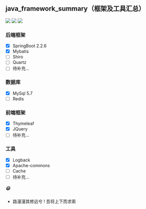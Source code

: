 
## java_framework_summary（框架及工具汇总）
[![](https://img.shields.io/badge/Language-Java-blue.svg)](https://github.com/1019509861/java_framework_summary)
[![](https://img.shields.io/badge/Framework-SpringBoot-brightgreen.svg)](https://github.com/1019509861/java_framework_summary)
[![](https://img.shields.io/badge/Database-MySql-blueviolet.svg)](https://github.com/1019509861/java_framework_summary)

### 后端框架
- [x] SpringBoot 2.2.6
- [x] Mybatis
- [ ] Shiro
- [ ] Quartz
- [ ] 待补充...

### 数据库
- [x] MySql 5.7
- [ ] Redis
 
### 前端框架
- [x] Thymeleaf
- [x] JQuery
- [ ] 待补充...

### 工具
- [x] Logback
- [x] Apache-commons
- [ ] Cache
- [ ] 待补充...

##### :smiley:
+ 路漫漫其修远兮
! 吾将上下而求索
